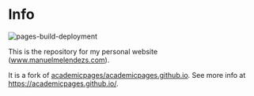 # Info 

![pages-build-deployment](https://github.com/academicpages/academicpages.github.io/actions/workflows/pages/pages-build-deployment/badge.svg)

This is the repository for my personal website (<a href="http://manuelmelendezs.com/" target="_blank">www.manuelmelendezs.com</a>).

It is a fork of <a href="https://academicpages.github.io/" target="_blank">academicpages/academicpages.github.io</a>. See more info at <a href=" https://academicpages.github.io" target="_blank"> https://academicpages.github.io/</a>.